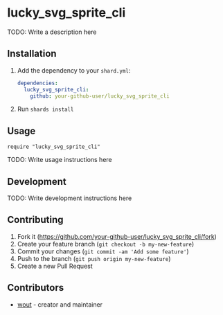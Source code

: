 # lucky_svg_sprite_cli

TODO: Write a description here

## Installation

1. Add the dependency to your `shard.yml`:

   ```yaml
   dependencies:
     lucky_svg_sprite_cli:
       github: your-github-user/lucky_svg_sprite_cli
   ```

2. Run `shards install`

## Usage

```crystal
require "lucky_svg_sprite_cli"
```

TODO: Write usage instructions here

## Development

TODO: Write development instructions here

## Contributing

1. Fork it (<https://github.com/your-github-user/lucky_svg_sprite_cli/fork>)
2. Create your feature branch (`git checkout -b my-new-feature`)
3. Commit your changes (`git commit -am 'Add some feature'`)
4. Push to the branch (`git push origin my-new-feature`)
5. Create a new Pull Request

## Contributors

- [wout](https://github.com/your-github-user) - creator and maintainer
